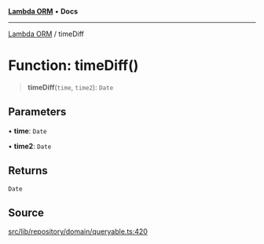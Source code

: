 [**Lambda ORM**](../README.md) • **Docs**

***

[Lambda ORM](../README.md) / timeDiff

# Function: timeDiff()

> **timeDiff**(`time`, `time2`): `Date`

## Parameters

• **time**: `Date`

• **time2**: `Date`

## Returns

`Date`

## Source

[src/lib/repository/domain/queryable.ts:420](https://github.com/lambda-orm/lambdaorm-base/blob/369fa6c47dfcaa18334efd22efe5cc76c83a011a/src/lib/repository/domain/queryable.ts#L420)
